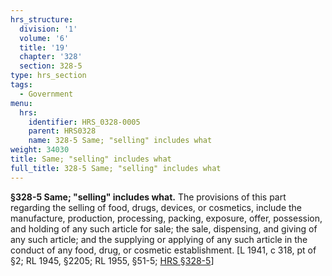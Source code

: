 ```yaml
---
hrs_structure:
  division: '1'
  volume: '6'
  title: '19'
  chapter: '328'
  section: 328-5
type: hrs_section
tags:
  - Government
menu:
  hrs:
    identifier: HRS_0328-0005
    parent: HRS0328
    name: 328-5 Same; "selling" includes what
weight: 34030
title: Same; "selling" includes what
full_title: 328-5 Same; "selling" includes what
---
```

**§328-5 Same; "selling" includes what.** The provisions of this part regarding the selling of food, drugs, devices, or cosmetics, include the manufacture, production, processing, packing, exposure, offer, possession, and holding of any such article for sale; the sale, dispensing, and giving of any such article; and the supplying or applying of any such article in the conduct of any food, drug, or cosmetic establishment. [L 1941, c 318, pt of §2; RL 1945, §2205; RL 1955, §51-5; [HRS §328-5](/title-19/chapter-328/section-328-5/)]